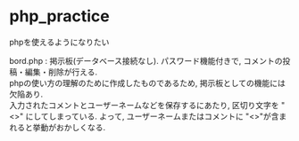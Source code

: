 # php_practice
phpを使えるようになりたい

bord.php : 掲示板(データベース接続なし). パスワード機能付きで, コメントの投稿・編集・削除が行える.
<br>phpの使い方の理解のために作成したものであるため, 掲示板としての機能には欠陥あり.
<br>入力されたコメントとユーザーネームなどを保存するにあたり, 区切り文字を "<>" にしてしまっている. よって, ユーザーネームまたはコメントに "<>"が含まれると挙動がおかしくなる.
